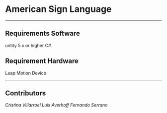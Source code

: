 # American Sign Language
---
## Requirements Software
untity 5.x or higher
C#

## Requirement Hardware
Leap Motion Device

---
## Contributors
*Cristina Villarroel*
*Luis Averhoff*
*Fernando Serrano*
